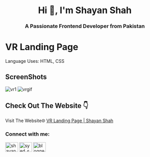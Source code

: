 <h1 align="center">Hi 👋, I'm Shayan Shah</h1>
<h3 align="center">A Passionate Frontend Developer from Pakistan</h3>


# VR Landing Page
Language Uses: HTML, CSS
## ScreenShots
![vr1](https://github.com/user-attachments/assets/3338aabd-a314-44dd-abe2-31c9b22d94ef)
![vrgif](https://github.com/user-attachments/assets/fcfe486b-eaef-4bc5-8f2c-839e0e3173d8)




## Check Out The Website 👇

Visit The Website🌐 [VR Landing Page | Shayan Shah ](#)

<h3 align="left">Connect with me:</h3>
<p align="left">
<a href="https://linkedin.com/in/shayan-shah-b31439296" target="blank"><img align="center" src="https://raw.githubusercontent.com/rahuldkjain/github-profile-readme-generator/master/src/images/icons/Social/linked-in-alt.svg" alt="shayan-shah-b31439296" height="30" width="40" /></a>
<a href="https://instagram.com/syed_shanie" target="blank"><img align="center" src="https://raw.githubusercontent.com/rahuldkjain/github-profile-readme-generator/master/src/images/icons/Social/instagram.svg" alt="syed_shanie" height="30" width="40" /></a>
<a href="https://www.youtube.com/@shayanshahdev" target="blank"><img align="center" src="https://raw.githubusercontent.com/rahuldkjain/github-profile-readme-generator/master/src/images/icons/Social/youtube.svg" alt="bloggeravenue2691" height="30" width="40" /></a>
</p>
